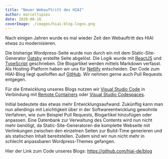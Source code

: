 ```yaml
---
title: "Neuer Webauftritt des HIAI"
author: marcellspies
date: 2020-08-16
coverImage: ./images/hiai-blog-logos.png
---
```


Nach einigen Jahren wurde es mal wieder Zeit den Webauftritt des HIAI etwas zu modernisieren.

Die bisherige Wordpress-Seite wurde nun durch ein mit dem Static-Site-Generator [Gatsby](https://gatsbyjs.com) erstellte Seite abgelöst. Die Logik wurde mit [ReactJS](https://reactjs.org) und [TypeScript](https://typescript.org) geschrieben. Die Blogartikel werden mittels Markdown verfasst. Als Hosting-Platform haben wir uns für [Netlify](https://netlify.com) entscheiden. Der Code zum HIAI-Blog liegt quelloffen auf [GitHub](https://github.com). Wir nehmen gerne auch Pull Requests entgegen.

Für die Entwicklung unseres Blogs nutzen wir [Visual Studio Code](https://code.visualstudio.com) in Verbindung mit [Remote Containers](https://code.visualstudio.com/docs/remote/containers) oder [Visual Studio Codespaces](https://code.visualstudio.com/docs/remote/codespaces).

Initial bedeutete das etwas mehr Entwicklungsaufwand. Zukünftig kann man nun allerdings mit Leichtigkeit über in der Softwareentwicklung gewohnte Verfahren, wie zum Beispiel Pull Requests, Blogartikel hinzufügen oder anpassen. Eine Datenbank zur Verwaltung des Contents wird nun nicht mehr benötigt, da Static-Site-Generatoren die komplette Webseite mit Verlinkungen zwischen den einzelnen Seiten zur Build-Time generieren und als statischen Inhalt bereitstellen. Zudem sind wir nun nicht mehr in schlecht anpassbaren Wordpress-Themes gefangen.

Hier der Link zum Code unseres Blogs: https://github.com/hiai-de/blog